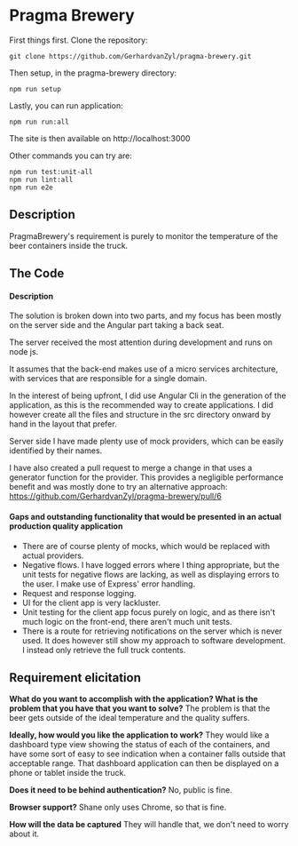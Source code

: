 # Pragma Brewery

First things first. Clone the repository:

    git clone https://github.com/GerhardvanZyl/pragma-brewery.git

Then setup, in the pragma-brewery directory:

    npm run setup
   
Lastly, you can run application:

    npm run run:all

The site is then available on http://localhost:3000

Other commands you can try are:

    npm run test:unit-all
    npm run lint:all
    npm run e2e

## Description
PragmaBrewery's requirement is purely to monitor the temperature of the beer containers inside the truck.

## The Code
#### Description
The solution is broken down into two parts, and my focus has been mostly on the server side and the Angular part taking a back seat. 

The server received the most attention during development and runs on node js.

It assumes that the back-end makes use of a micro services architecture, with services that are responsible for a single domain.

In the interest of being upfront, I did use Angular Cli in the generation of the application, as this is the recommended way to create applications. I did however create all the files and structure in the src directory onward by hand in the layout that prefer.

Server side I have made plenty use of mock providers, which can be easily identified by their names.

I have also created a pull request to merge a change in that uses a generator function for the provider. This provides a negligible performance benefit and was mostly done to try an alternative approach:
https://github.com/GerhardvanZyl/pragma-brewery/pull/6

#### Gaps and outstanding functionality that would be presented in an actual production quality application
- There are of course plenty of mocks, which would be replaced with actual providers.
- Negative flows. I have logged errors where I thing appropriate, but the unit tests for negative flows are lacking, as well as displaying errors to the user. I make use of Express' error handling.
- Request and response logging.
- UI for the client app is very lackluster.
- Unit testing for the client app focus purely on logic, and as there isn't much logic on the front-end, there aren't much unit tests. 
- There is a route for retrieving notifications on the server which is never used. It does however still show my approach to software development. I instead only retrieve the full truck contents.

## Requirement elicitation
**What do you want to accomplish with the application? What is the problem that you have that you want to solve?**
The problem is that the beer gets outside of the ideal temperature and the quality suffers.

**Ideally, how would you like the application to work?**
They would like a dashboard type view showing the status of each of the containers, and have some sort of easy to see indication when a container falls outside that acceptable range. That dashboard application can then be displayed on a phone or tablet inside the truck.

**Does it need to be behind authentication?**
No, public is fine.

**Browser support?**
Shane only uses Chrome, so that is fine.

**How will the data be captured**
They will handle that, we don't need to worry about it. 
